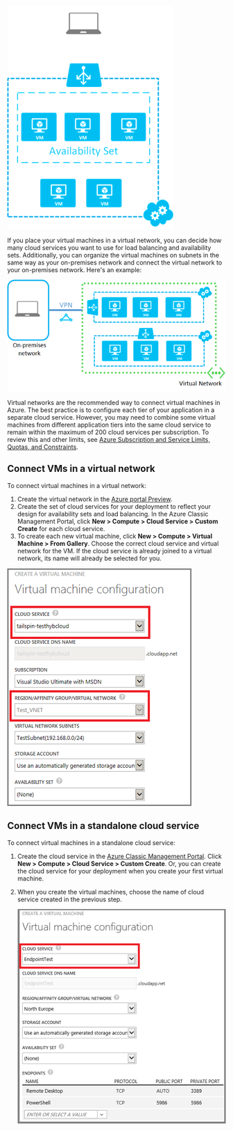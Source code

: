 

![Virtual machines in a standalone cloud service](./media/virtual-machines-common-classic-connect-vms/CloudServiceExample.png)

If you place your virtual machines in a virtual network, you can decide how many cloud services you want to use for load balancing and availability sets. Additionally, you can organize the virtual machines on subnets in the same way as your on-premises network and connect the virtual network to your on-premises network. Here's an example:

![Virtual machines in a virtual network](./media/virtual-machines-common-classic-connect-vms/VirtualNetworkExample.png)

Virtual networks are the recommended way to connect virtual machines in Azure. The best practice is to configure each tier of your application in a separate cloud service. However, you may need to combine some virtual machines from different application tiers into the same cloud service to remain within the maximum of 200 cloud services per subscription. To review this and other limits, see [Azure Subscription and Service Limits, Quotas, and Constraints](/documentation/articles/azure-subscription-service-limits/).

## Connect VMs in a virtual network

To connect virtual machines in a virtual network:

1.	Create the virtual network in the [Azure portal Preview](/documentation/articles/virtual-networks-create-vnet-classic-pportal/).
2.	Create the set of cloud services for your deployment to reflect your design for availability sets and load balancing. In the Azure Classic Management Portal, click **New > Compute > Cloud Service > Custom Create** for each cloud service.
3.	To create each new virtual machine, click **New > Compute > Virtual Machine > From Gallery**. Choose the correct cloud service and virtual network for the VM. If the cloud service is already joined to a virtual network, its name will already be selected for you.

![Selecting a cloud service for a virtual machine](./media/virtual-machines-common-classic-connect-vms/VMConfig1.png)

## <a name="connect-vms-in-a-standalone-cloud-service"></a>Connect VMs in a standalone cloud service

To connect virtual machines in a standalone cloud service:

1.	Create the cloud service in the [Azure Classic Management Portal](http://manage.windowsazure.cn). Click **New > Compute > Cloud Service > Custom Create**. Or, you can create the cloud service for your deployment when you create your first virtual machine.

2.	When you create the virtual machines, choose the name of cloud service created in the previous step.

	![Add a virtual machine to an existing cloud service](./media/virtual-machines-common-classic-connect-vms/Connect-VM-to-CS.png)



